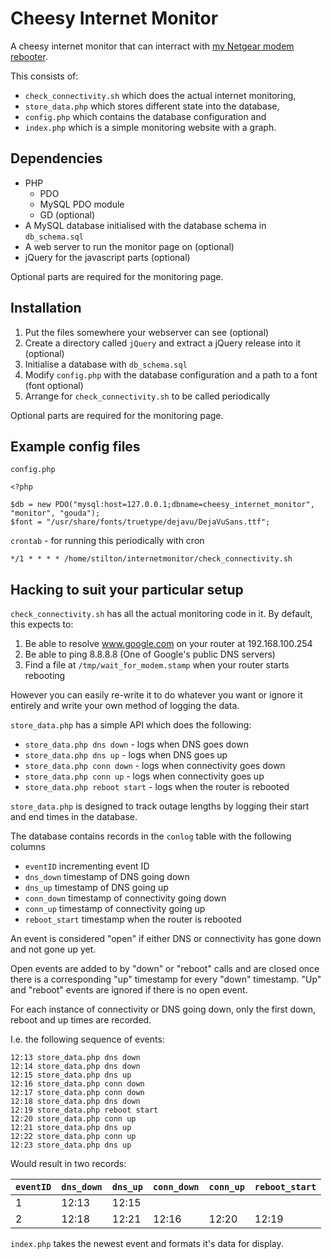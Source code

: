 # Cheesy Internet Monitor

A cheesy internet monitor that can interract with [my Netgear modem rebooter](https://github.com/SkUrRiEr/netgear_modem_rebooter).

This consists of:
 - `check_connectivity.sh` which does the actual internet monitoring,
 - `store_data.php` which stores different state into the database,
 - `config.php` which contains the database configuration and
 - `index.php` which is a simple monitoring website with a graph.

## Dependencies

 - PHP
   - PDO
   - MySQL PDO module
   - GD (optional)
 - A MySQL database initialised with the database schema in `db_schema.sql`
 - A web server to run the monitor page on (optional)
 - jQuery for the javascript parts (optional)

Optional parts are required for the monitoring page.

## Installation

1. Put the files somewhere your webserver can see (optional)
2. Create a directory called `jQuery` and extract a jQuery release into it (optional)
3. Initialise a database with `db_schema.sql`
4. Modify `config.php` with the database configuration and a path to a font (font optional)
5. Arrange for `check_connectivity.sh` to be called periodically

Optional parts are required for the monitoring page.

## Example config files

`config.php`
```
<?php

$db = new PDO("mysql:host=127.0.0.1;dbname=cheesy_internet_monitor", "monitor", "gouda");
$font = "/usr/share/fonts/truetype/dejavu/DejaVuSans.ttf";
```

`crontab` - for running this periodically with cron
```
*/1 * * * * /home/stilton/internetmonitor/check_connectivity.sh
```

## Hacking to suit your particular setup

`check_connectivity.sh` has all the actual monitoring code in it. By default, this expects to:

1. Be able to resolve www.google.com on your router at 192.168.100.254
2. Be able to ping 8.8.8.8 (One of Google's public DNS servers)
3. Find a file at `/tmp/wait_for_modem.stamp` when your router starts rebooting

However you can easily re-write it to do whatever you want or ignore it entirely and write your own method of logging the data.

`store_data.php` has a simple API which does the following:
 - `store_data.php dns down` - logs when DNS goes down
 - `store_data.php dns up` - logs when DNS goes up
 - `store_data.php conn down` - logs when connectivity goes down
 - `store_data.php conn up` - logs when connectivity goes up
 - `store_data.php reboot start` - logs when the router is rebooted

`store_data.php` is designed to track outage lengths by logging their start and end times in the database.

The database contains records in the `conlog` table with the following columns
 - `eventID` incrementing event ID
 - `dns_down` timestamp of DNS going down
 - `dns_up` timestamp of DNS going up
 - `conn_down` timestamp of connectivity going down
 - `conn_up` timestamp of connectivity going up
 - `reboot_start` timestamp when the router is rebooted

An event is considered "open" if either DNS or connectivity has gone down and not gone up yet.

Open events are added to by "down" or "reboot" calls and are closed once there is a corresponding "up" timestamp for every "down" timestamp. "Up" and "reboot" events are ignored if there is no open event.

For each instance of connectivity or DNS going down, only the first down, reboot and up times are recorded.

I.e. the following sequence of events:

```
12:13 store_data.php dns down
12:14 store_data.php dns down
12:15 store_data.php dns up
12:16 store_data.php conn down
12:17 store_data.php conn down
12:18 store_data.php dns down
12:19 store_data.php reboot start
12:20 store_data.php conn up
12:21 store_data.php dns up
12:22 store_data.php conn up
12:23 store_data.php dns up
```

Would result in two records:

| `eventID` | `dns_down` | `dns_up` | `conn_down` | `conn_up` | `reboot_start` |
| --------- | ---------- | -------- | ----------- | --------- | -------------- |
| 1         | 12:13      | 12:15    |             |           |                |
| 2         | 12:18      | 12:21    | 12:16       | 12:20     | 12:19          |

`index.php` takes the newest event and formats it's data for display.

